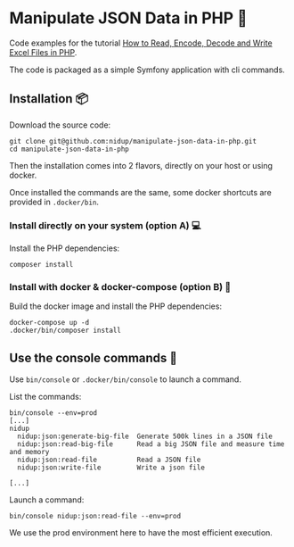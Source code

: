# Manipulate JSON Data in PHP 🐘

Code examples for the tutorial [How to Read, Encode, Decode and Write Excel Files in PHP](https://www.nidup.io/blog/manipulate-json-files-in-php).

The code is packaged as a simple Symfony application with cli commands.

## Installation 📦

Download the source code:

```
git clone git@github.com:nidup/manipulate-json-data-in-php.git
cd manipulate-json-data-in-php
```

Then the installation comes into 2 flavors, directly on your host or using docker.

Once installed the commands are the same, some docker shortcuts are provided in `.docker/bin`.

### Install directly on your system (option A) 💻

Install the PHP dependencies:

```
composer install
```

### Install with docker & docker-compose (option B) 🐋

Build the docker image and install the PHP dependencies:

```
docker-compose up -d
.docker/bin/composer install
```

## Use the console commands 🚀

Use `bin/console` or `.docker/bin/console` to launch a command.

List the commands:
```
bin/console --env=prod
[...]
nidup
  nidup:json:generate-big-file  Generate 500k lines in a JSON file
  nidup:json:read-big-file      Read a big JSON file and measure time and memory
  nidup:json:read-file          Read a JSON file
  nidup:json:write-file         Write a json file

[...]
```

Launch a command:
```
bin/console nidup:json:read-file --env=prod
```

We use the prod environment here to have the most efficient execution.
